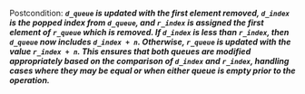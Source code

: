 Postcondition: ***`d_queue` is updated with the first element removed, `d_index` is the popped index from `d_queue`, and `r_index` is assigned the first element of `r_queue` which is removed. If `d_index` is less than `r_index`, then `d_queue` now includes `d_index + n`. Otherwise, `r_queue` is updated with the value `r_index + n`. This ensures that both queues are modified appropriately based on the comparison of `d_index` and `r_index`, handling cases where they may be equal or when either queue is empty prior to the operation.***